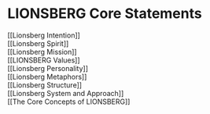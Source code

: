 # LIONSBERG Core Statements

[[Lionsberg Intention]]  
[[Lionsberg Spirit]]  
[[Lionsberg Mission]]  
[[LIONSBERG Values]]  
[[Lionsberg Personality]]  
[[Lionsberg Metaphors]]  
[[Lionsberg Structure]]  
[[Lionsberg System and Approach]]  
[[The Core Concepts of LIONSBERG]]   
